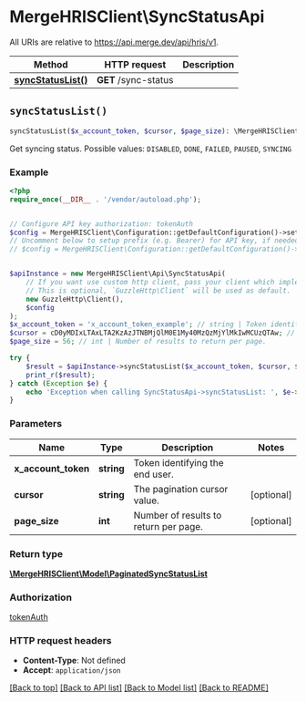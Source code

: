 # MergeHRISClient\SyncStatusApi

All URIs are relative to https://api.merge.dev/api/hris/v1.

Method | HTTP request | Description
------------- | ------------- | -------------
[**syncStatusList()**](SyncStatusApi.md#syncStatusList) | **GET** /sync-status | 


## `syncStatusList()`

```php
syncStatusList($x_account_token, $cursor, $page_size): \MergeHRISClient\Model\PaginatedSyncStatusList
```



Get syncing status. Possible values: `DISABLED`, `DONE`, `FAILED`, `PAUSED`, `SYNCING`

### Example

```php
<?php
require_once(__DIR__ . '/vendor/autoload.php');


// Configure API key authorization: tokenAuth
$config = MergeHRISClient\Configuration::getDefaultConfiguration()->setApiKey('Authorization', 'YOUR_API_KEY');
// Uncomment below to setup prefix (e.g. Bearer) for API key, if needed
// $config = MergeHRISClient\Configuration::getDefaultConfiguration()->setApiKeyPrefix('Authorization', 'Bearer');


$apiInstance = new MergeHRISClient\Api\SyncStatusApi(
    // If you want use custom http client, pass your client which implements `GuzzleHttp\ClientInterface`.
    // This is optional, `GuzzleHttp\Client` will be used as default.
    new GuzzleHttp\Client(),
    $config
);
$x_account_token = 'x_account_token_example'; // string | Token identifying the end user.
$cursor = cD0yMDIxLTAxLTA2KzAzJTNBMjQlM0E1My40MzQzMjYlMkIwMCUzQTAw; // string | The pagination cursor value.
$page_size = 56; // int | Number of results to return per page.

try {
    $result = $apiInstance->syncStatusList($x_account_token, $cursor, $page_size);
    print_r($result);
} catch (Exception $e) {
    echo 'Exception when calling SyncStatusApi->syncStatusList: ', $e->getMessage(), PHP_EOL;
}
```

### Parameters

Name | Type | Description  | Notes
------------- | ------------- | ------------- | -------------
 **x_account_token** | **string**| Token identifying the end user. |
 **cursor** | **string**| The pagination cursor value. | [optional]
 **page_size** | **int**| Number of results to return per page. | [optional]

### Return type

[**\MergeHRISClient\Model\PaginatedSyncStatusList**](../Model/PaginatedSyncStatusList.md)

### Authorization

[tokenAuth](../../README.md#tokenAuth)

### HTTP request headers

- **Content-Type**: Not defined
- **Accept**: `application/json`

[[Back to top]](#) [[Back to API list]](../../README.md#endpoints)
[[Back to Model list]](../../README.md#models)
[[Back to README]](../../README.md)
